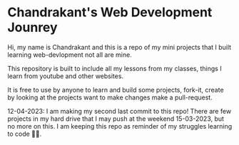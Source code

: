 # Chandrakant's Web Development Jounrey

Hi, my name is Chandrakant and this is a repo of my mini projects that I built learning web-devlopment not all are mine.

This repository is built to include all my lessons from my classes, things I learn from youtube and other websites.

It is free to use by anyone to learn and build some projects, fork-it, create by looking at the projects want to make changes make a pull-request.

12-04-2023: I am making my second last commit to this repo! 
There are few projects in my hard drive that I may push at the weekend 15-03-2023, but no more on this.
I am keeping this repo as reminder of my struggles learning to code 🤣🤣.
